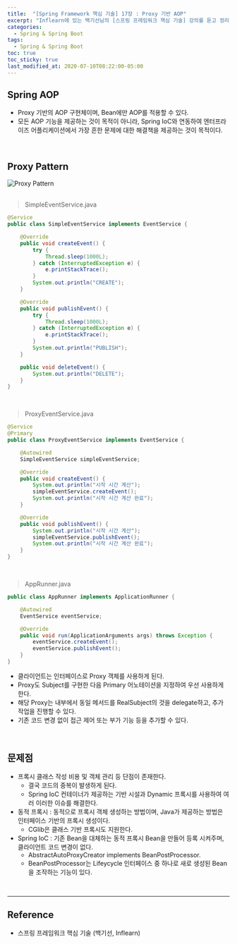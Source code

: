 ```yaml
---
title:  "[Spring Framework 핵심 기술] 17장 : Proxy 기반 AOP"
excerpt: "Inflearn에 있는 백기선님의 [스프링 프레임워크 핵심 기술] 강의를 듣고 정리한 필기입니다."
categories:
  - Spring & Spring Boot
tags:
  - Spring & Spring Boot
toc: true
toc_sticky: true
last_modified_at: 2020-07-10T08:22:00-05:00
---
```


## Spring AOP

* Proxy 기반의 AOP 구현체이며, Bean에만 AOP를 적용할 수 있다.
* 모든 AOP 기능을 제공하는 것이 목적이 아니라, Spring IoC와 연동하여 엔터프라이즈 어플리케이션에서 가장 흔한 문제에 대한 해결책을 제공하는 것이 목적이다.

<br>

## Proxy Pattern

![Proxy Pattern](https://user-images.githubusercontent.com/56240505/80108193-fdfd4f00-85b6-11ea-863a-c54984ba5e15.png)<br><br>

> SimpleEventService.java

```java
@Service
public class SimpleEventService implements EventService {

    @Override
    public void createEvent() {
        try {
            Thread.sleep(1000L);
        } catch (InterruptedException e) {
            e.printStackTrace();
        }
        System.out.println("CREATE");
    }

    @Override
    public void publishEvent() {
        try {
            Thread.sleep(1000L);
        } catch (InterruptedException e) {
            e.printStackTrace();
        }
        System.out.println("PUBLISH");
    }

    public void deleteEvent() {
        System.out.println("DELETE");
    }
}
```

<br>

> ProxyEventService.java

```java
@Service
@Primary
public class ProxyEventService implements EventService {

    @Autowired
    SimpleEventService simpleEventService;

    @Override
    public void createEvent() {
        System.out.println("시작 시간 계산");
        simpleEventService.createEvent();
        System.out.println("시작 시간 계산 완료");
    }

    @Override
    public void publishEvent() {
        System.out.println("시작 시간 계산");
        simpleEventService.publishEvent();
        System.out.println("시작 시간 계산 완료");
    }
}
```

<br>

> AppRunner.java

```java
public class AppRunner implements ApplicationRunner {

    @Autowired
    EventService eventService;

    @Override
    public void run(ApplicationArguments args) throws Exception {
        eventService.createEvent();
        eventService.publishEvent();
    }
}
```

* 클라이언트는 인터페이스로 Proxy 객체를 사용하게 된다.
* Proxy도 Subject를 구현한 다음 Primary 어노테이션을 지정하여 우선 사용하게 한다.
* 해당 Proxy는 내부에서 동일 메서드를 RealSubject의 것을 delegate하고, 추가 작업을 진행할 수 있다.
* 기존 코드 변경 없이 접근 제어 또는 부가 기능 등을 추가할 수 있다.

<br>

## 문제점

* 프록시 클래스 작성 비용 및 객체 관리 등 단점이 존재한다.
  * 결국 코드의 중복이 발생하게 된다.
  * Spring IoC 컨테이너가 제공하는 기반 시설과 Dynamic 프록시를 사용하여 여러 이러한 이슈를 해결한다.
* 동적 프록시 : 동적으로 프록시 객체 생성하는 방법이며, Java가 제공하는 방법은 인터페이스 기반의 프록시 생성이다.
  * CGlib은 클래스 기반 프록시도 지원한다.
* Spring IoC : 기존 Bean을 대체하는 동적 프록시 Bean을 만들어 등록 시켜주며, 클라이언트 코드 변경이 없다.
  * AbstractAutoProxyCreator implements BeanPostProcessor.
  * BeanPostProcessor는 Lifeycycle 인터페이스 중 하나로 새로 생성된 Bean을 조작하는 기능이 있다.

<br>

---

## Reference

*	스프링 프레임워크 핵심 기술 (백기선, Inflearn)
